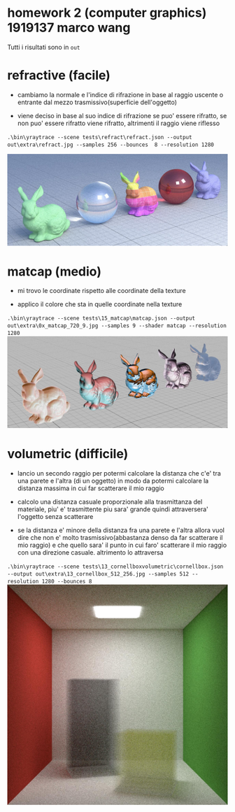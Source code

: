 # homework 2 (computer graphics) 1919137 marco wang

Tutti i risultati sono in `out`

# refractive (facile)

- cambiamo la normale e l'indice di rifrazione in base al raggio uscente o entrante
  dal mezzo trasmissivo(superficie dell'oggetto)

- viene deciso in base al suo indice di rifrazione se puo' essere rifratto, se non puo' essere rifratto viene rifratto, altrimenti il raggio viene riflesso

`.\bin\yraytrace --scene tests\refract\refract.json --output out\extra\refract.jpg --samples 256 --bounces  8 --resolution 1280`

![refract image](./out/extra/refract.jpg)

# matcap (medio)

- mi trovo le coordinate rispetto alle coordinate della texture

- applico il colore che sta in quelle coordinate nella texture

`.\bin\yraytrace --scene tests\15_matcap\matcap.json --output out\extra\0x_matcap_720_9.jpg --samples 9 --shader matcap --resolution 1280`
![refract image](./out/extra/0x_matcap_720_9.jpg)

# volumetric (difficile)

- lancio un secondo raggio per potermi calcolare la distanza che c'e' tra una parete e l'altra (di un oggetto) in modo da potermi calcolare la distanza massima in cui far scatterare il mio raggio

- calcolo una distanza casuale proporzionale alla trasmittanza del materiale, piu' e' trasmittente piu sara' grande quindi attraversera' l'oggetto senza scatterare

- se la distanza e' minore della distanza fra una parete e l'altra allora vuol dire che non e' molto trasmissivo(abbastanza denso da far scatterare il mio raggio) e che quello sara' il punto in cui faro' scatterare il mio raggio con una direzione casuale. altrimento lo attraversa

`.\bin\yraytrace --scene tests\13_cornellboxvolumetric\cornellbox.json --output out\extra\13_cornellbox_512_256.jpg --samples 512 --resolution 1280 --bounces 8 `
![refract image](./out/extra/13_cornellbox_512_256.jpg)
